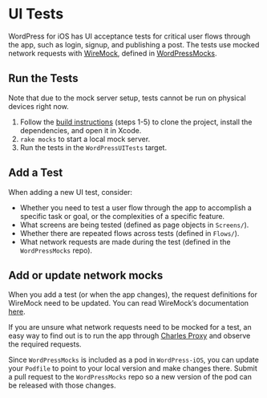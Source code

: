 #  UI Tests

WordPress for iOS has UI acceptance tests for critical user flows through the app, such as login, signup, and publishing a post. The tests use mocked network requests with [WireMock](http://wiremock.org/), defined in [WordPressMocks](https://github.com/wordpress-mobile/WordPressMocks).

## Run the Tests

Note that due to the mock server setup, tests cannot be run on physical devices right now.

1. Follow the [build instructions](https://github.com/wordpress-mobile/WordPress-iOS#build-instructions) (steps 1-5) to clone the project, install the dependencies, and open it in Xcode.
2. `rake mocks` to start a local mock server.
3. Run the tests in the `WordPressUITests` target.

## Add a Test

When adding a new UI test, consider:

* Whether you need to test a user flow through the app to accomplish a specific task or goal, or the complexities of a specific feature.
* What screens are being tested (defined as page objects in `Screens/`).
* Whether there are repeated flows across tests (defined in `Flows/`).
* What network requests are made during the test (defined in the `WordPressMocks` repo).

## Add or update network mocks

When you add a test (or when the app changes), the request definitions for WireMock need to be updated. You can read WireMock’s documentation [here](http://wiremock.org/docs/).

If you are unsure what network requests need to be mocked for a test, an easy way to find out is to run the app through [Charles Proxy](https://www.charlesproxy.com/) and observe the required requests.

Since `WordPressMocks` is included as a pod in `WordPress-iOS`, you can update your `Podfile` to point to your local version and make changes there. Submit a pull request to the `WordPressMocks` repo so a new version of the pod can be released with those changes.

